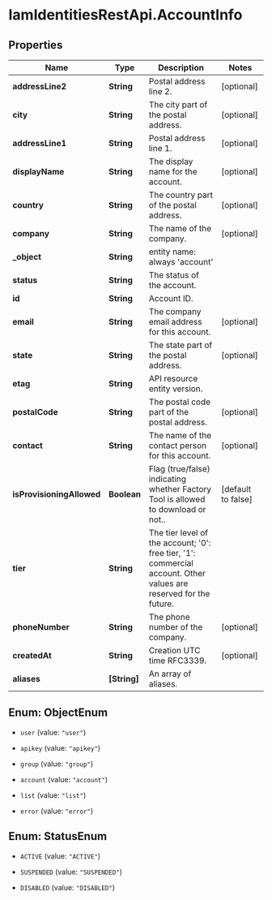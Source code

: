 # IamIdentitiesRestApi.AccountInfo

## Properties
Name | Type | Description | Notes
------------ | ------------- | ------------- | -------------
**addressLine2** | **String** | Postal address line 2. | [optional] 
**city** | **String** | The city part of the postal address. | [optional] 
**addressLine1** | **String** | Postal address line 1. | [optional] 
**displayName** | **String** | The display name for the account. | [optional] 
**country** | **String** | The country part of the postal address. | [optional] 
**company** | **String** | The name of the company. | [optional] 
**_object** | **String** | entity name: always &#39;account&#39; | 
**status** | **String** | The status of the account. | 
**id** | **String** | Account ID. | 
**email** | **String** | The company email address for this account. | [optional] 
**state** | **String** | The state part of the postal address. | [optional] 
**etag** | **String** | API resource entity version. | 
**postalCode** | **String** | The postal code part of the postal address. | [optional] 
**contact** | **String** | The name of the contact person for this account. | [optional] 
**isProvisioningAllowed** | **Boolean** | Flag (true/false) indicating whether Factory Tool is allowed to download or not.. | [default to false]
**tier** | **String** | The tier level of the account; &#39;0&#39;: free tier, &#39;1&#39;: commercial account. Other values are reserved for the future. | 
**phoneNumber** | **String** | The phone number of the company. | [optional] 
**createdAt** | **String** | Creation UTC time RFC3339. | [optional] 
**aliases** | **[String]** | An array of aliases. | 


<a name="ObjectEnum"></a>
## Enum: ObjectEnum


* `user` (value: `"user"`)

* `apikey` (value: `"apikey"`)

* `group` (value: `"group"`)

* `account` (value: `"account"`)

* `list` (value: `"list"`)

* `error` (value: `"error"`)




<a name="StatusEnum"></a>
## Enum: StatusEnum


* `ACTIVE` (value: `"ACTIVE"`)

* `SUSPENDED` (value: `"SUSPENDED"`)

* `DISABLED` (value: `"DISABLED"`)




